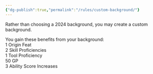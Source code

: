 ```yaml
---
{"dg-publish":true,"permalink":"/rules/custom-background/"}
---
```


Rather than choosing a 2024 background, you may create a custom background.

You gain these benefits from your background:  
1 Origin Feat  
2 Skill Proficiencies  
1 Tool Proficiency  
50 GP  
3 Ability Score Increases